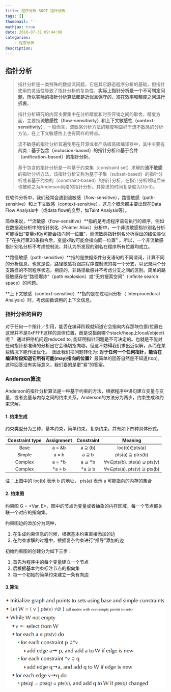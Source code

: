```yaml
---
title: 程序分析-SOOT-指针分析
tags: []
thumbnail: ''
mathjax: true
date: 2018-07-31 09:44:08
categories:
	- 程序分析
description:
---
```


## 指针分析

> 指针分析是一类特殊的数据流问题，它是其它静态程序分析的基础，但指针使用的灵活性导致了指针分析的复杂性，**实际上指针分析是一个不可判定问题，所以实际的指针分析算法都是近似且保守的，须在效率和精度之间进行折衷**。
>
> 指针分析研究的内容主要集中在分析精度和时空开销之间的取舍，精度方面，主要指**流敏感性（flow-sensitivity）**和**上下文敏感性（context-sensitivity）**，一般而言，流敏感分析方法的精度明显好于流不敏感的分析方法，在上下文敏感性上也有同样的特点。
>
> 流不敏感的指针分析普遍使用在开源或者产品级高级编译器中，其中主要有两类：**基于包含（inclusion-based）的指针分析**和**基于合并（unification-based）的指针分析**。
>
> 基于包含的指针分析是一种基于约束集（constraint set）求解的**流不敏感**的指针分析方法，该指针分析又称为基于子集（subset-based）的指针分析或者基于约束的（constraint-based）的指针分析，在指针分析领域后来也被称之为Anderson风格的指针分析。其算法的时间复杂度为O(n3)。

在软件分析中，我们经常会遇到流敏感（flow-sensitive），路径敏感（path-sensitive）和上下文敏感（context-sensitive），这几个概念都主要出现在Data Flow Analysis中（或data flow的变型，如Taint Analysis等）。

简单来说，**流敏感（flow-sensitive）**指的是考虑程序语句执行的顺序，例如在数据流分析中的指针别名（Pointer Alias）分析中，一个非流敏感指针别名分析可能得出“变量x和y可能会指向同一位置”，而流敏感指针别名分析得出的结论类似于“在执行第20条指令后，变量x和y可能会指向同一位置” 。所以，一个非流敏感指针别名分析不考虑控制流，并认为所发现的别名在程序所有位置均成立。

**路径敏感（path-sensitive）**指的是依据条件分支语句的不同谓词，计算不同的分析信息，也就是说，路径敏感将跟踪程序控制流的每一个分支，以记录两个分支路径的不同程序状态。相应的，非路径敏感并不考虑分支之间的区别。简单的路径敏感存在“路径爆炸”（path explosion）或“无穷搜索空间”（infinite search space）的问题。

**上下文敏感（context-sensitive）**指的是在过程间分析（ Interprocedural Analysis）时，考虑函数调用的上下文信息。

### 指针分析的目的

对于任何一个指针／引用，能否在编译阶段就知道它会指向内存那块位置(位置在这里并不是0xFFFF这样的具体位置，而是说指向哪个stack/heap上local/object)呢？  通过把停机问题reduced to, 能证明指针问题是不可决定的。也就是不能对任何指针都准确的分析出它会确切指向哪。但这不妨碍我们求出近似解，从而在某些情况下能作出优化。  因此我们把问题转化为: **对于任何一个任何指针，能否在编译阶段知道它所有可能(may)指向的位置?**  最简单的回答自然是不知道(top),　这种回答没有实际意义，我们要的是更”紧”的答案。 

### Anderson算法

Anderson的指针分析算法是一种基于约束的方法，根据程序中语句建立变量与变量，或者变量与内存之间的约束关系。Anderson的方法分为两步，约束生成和约束求解。 

#### 1. 约束生成

约束类型分为三种，基本约束，简单约束，复杂约束，并有如下四种具体形式。 

| Constraint type | Assignment | Constraint |          Meaning           |
| :-------------: | :--------: | :--------: | :------------------------: |
|      Base       |   a = &b   |  a ⊇ {b}   |       loc(b)∈pts(a)        |
|     Simple      |   a = b    |   a ⊇ b    |      pts(a) ⊇ ptrs(b)      |
|     Complex     |   a = *b   |   a ⊇ *b   | ∀v∈pts(b). pts(a) ⊇ pts(v) |
|     Complex     |   *a = b   |   *a ⊇ b   | ∀v∈pts(a). pts(v) ⊇ pts(b) |

注：上图中的 loc(b) 表示 b 的地址， pts(a) 表示 a 可能指向的内存的集合 

#### 2. 约束图

约束图 G = <Var, E>，图中的节点为变量或者抽象的内存区域，每一个节点都关联一个对应的指向集。

约束图边的添加分为两种，

1. 在生成约束信息的时候，根据基本约束直接添加的边
2. 在约束求解的过程中，根据复杂约束进行“推导”添加的边

初始约束图的创建分为如下三步：

1. 首先为程序中的每个变量建立一个节点
2. 后根据基本约束标注节点的指向集
3. 每一个初始的简单约束建立一条有向边

#### 3.算法

<img src="https://raw.githubusercontent.com/xmzzyo/img/master/backup/18-7-31/53705431.jpg" style="zoom:67%;" />